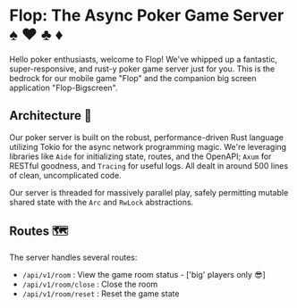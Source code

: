 # Flop: The Async Poker Game Server :spades: :hearts: :clubs: :diamonds:

Hello poker enthusiasts, welcome to Flop! We've whipped up a fantastic, super-responsive, and rust-y poker game server just for you. This is the bedrock for our mobile game "Flop" and the companion big screen application "Flop-Bigscreen". 

## Architecture :construction:

Our poker server is built on the robust, performance-driven Rust language utilizing Tokio for the async network programming magic. We're leveraging libraries like `Aide` for initializing state, routes, and the OpenAPI; `Axum` for RESTful goodness, and `Tracing` for useful logs. All dealt in around 500 lines of clean, uncomplicated code. 

Our server is threaded for massively parallel play, safely permitting mutable shared state with the `Arc` and `RwLock` abstractions. 

## Routes :world_map:

The server handles several routes: 

- `/api/v1/room` : View the game room status - ['big' players only :sunglasses:]
- `/api/v1/room/close` : Close the room 
- `/api/v1/room/reset` : Reset the game state